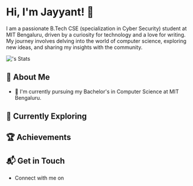 # Hi, I'm Jayyant! 👋

I am a passionate B.Tech CSE (specialization in Cyber Security) student at MIT Bengaluru, driven by a curiosity for technology and a love for writing. My journey involves delving into the world of computer science, exploring new ideas, and sharing my insights with the community.

![<username>'s Stats](https://github-readme-stats.vercel.app/api?username=<username>&theme=vue-dark&show_icons=true&hide_border=true&count_private=true)

## 🚀 About Me

- 🔭 I'm currently pursuing my Bachelor's in Computer Science at MIT Bengaluru.

## 🌱 Currently Exploring

 ## 🏆 Achievements


## 📬 Get in Touch

- Connect with me on 

